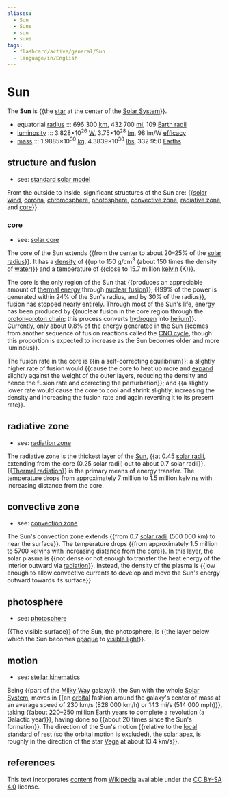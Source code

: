 ```yaml
---
aliases:
  - Sun
  - Suns
  - sun
  - suns
tags:
  - flashcard/active/general/Sun
  - language/in/English
---
```


# Sun

The __Sun__ is {{the [star](star.md) at the center of the [Solar System](Solar%20System.md)}}. <!--SR:!2025-07-27,284,340-->

- equatorial [radius](radius.md) ::: 696&nbsp;300&nbsp;[km](kilometre.md), 432&nbsp;700&nbsp;[mi](mile.md), 109&nbsp;[Earth radii](Earth%20radius.md) <!--SR:!2024-11-22,45,200!2024-12-05,89,280-->
- [luminosity](luminosity.md) ::: 3.828×10<sup>26</sup>&nbsp;[W](watt.md), 3.75×10<sup>28</sup>&nbsp;[lm](lumen%20(unit).md), 98&nbsp;lm/W [efficacy](luminous%20efficacy.md) <!--SR:!2024-11-18,65,240!2025-03-19,154,280-->
- [mass](mass.md) ::: 1.9885×10<sup>30</sup>&nbsp;[kg](kilogram.md), 4.3839×10<sup>30</sup>&nbsp;[lbs](pound%20(mass).md), 332&nbsp;950&nbsp;[Earths](Earth%20mass.md) <!--SR:!2024-11-12,48,220!2024-11-18,77,280-->

## structure and fusion

- see: [standard solar model](standard%20solar%20model.md)

From the outside to inside, significant structures of the Sun are: {{[solar wind](solar%20wind.md), [corona](stellar%20corona.md), [chromosphere](chromosphere.md), [photosphere](#photosphere), [convective zone](#convective%20zone), [radiative zone](#radiative%20zone), and [core](#core)}}. <!--SR:!2025-02-06,121,260-->

### core

- see: [solar core](solar%20core.md)

The core of the Sun extends {{from the center to about 20–25% of the [solar radius](solar%20radius.md)}}. It has a [density](density.md) of {{up to 150 g/cm<sup>3</sup> (about 150 times the density of [water](water.md))}} and a temperature of {{close to 15.7 million [kelvin](Kelvin.md) (K)}}. <!--SR:!2025-06-25,252,320!2025-02-15,143,300!2024-11-28,83,280-->

The core is the only region of the Sun that {{produces an appreciable amount of [thermal energy](thermal%20energy.md) through [nuclear fusion](nuclear%20fusion.md)}}; {{99% of the power is generated within 24% of the Sun's radius, and by 30% of the radius}}, fusion has stopped nearly entirely. Through most of the Sun's life, energy has been produced by {{nuclear fusion in the core region through the [proton–proton chain](proton–proton%20chain.md); this process converts [hydrogen](hydrogen.md) into [helium](helium.md)}}. Currently, only about 0.8% of the energy generated in the Sun {{comes from another sequence of fusion reactions called the [CNO cycle](CNO%20cycle.md), though this proportion is expected to increase as the Sun becomes older and more luminous}}. <!--SR:!2025-04-22,207,320!2025-03-14,157,300!2025-01-03,113,300!2025-03-20,163,300-->

The fusion rate in the core is {{in a self-correcting equilibrium}}: a slightly higher rate of fusion would {{cause the core to heat up more and [expand](thermal%20expansion.md) slightly against the weight of the outer layers, reducing the density and hence the fusion rate and correcting the perturbation}}; and {{a slightly lower rate would cause the core to cool and shrink slightly, increasing the density and increasing the fusion rate and again reverting it to its present rate}}. <!--SR:!2025-05-30,232,320!2025-10-25,359,340!2025-02-14,140,300-->

## radiative zone

- see: [radiation zone](radiation%20zone.md)

The radiative zone is the thickest layer of the [Sun](sun.md), {{at 0.45 [solar radii](solar%20radius.md), extending from the core (0.25 solar radii) out to about 0.7 solar radii}}. {{[Thermal radiation](thermal%20radiation.md)}} is the primary means of energy transfer. The temperature drops from approximately 7 million to 1.5 million kelvins with increasing distance from the core. <!--SR:!2025-04-28,180,280!2025-10-13,348,340-->

## convective zone

- see: [convection zone](convection%20zone.md)

The Sun's convection zone extends {{from 0.7 [solar radii](solar%20radius.md) (500&nbsp;000 km) to near the surface}}. The temperature drops {{from approximately 1.5 million to 5700 [kelvins](Kelvin.md) with increasing distance from the [core](#core)}}. In this layer, the solar plasma is {{not dense or hot enough to transfer the heat energy of the interior outward via [radiation](thermal%20radiation.md)}}. Instead, the density of the plasma is {{low enough to allow convective currents to develop and move the Sun's energy outward towards its surface}}. <!--SR:!2025-07-20,261,300!2025-04-15,181,300!2024-12-06,93,300!2025-06-03,236,320-->

## photosphere

- see: [photosphere](photosphere.md)

{{The visible surface}} of the Sun, the photosphere, is {{the layer below which the Sun becomes [opaque](opacity.md) to [visible light](visible%20light.md)}}. <!--SR:!2025-09-25,331,340!2024-12-27,112,300-->

## motion

- see: [stellar kinematics](stellar%20kinematics.md)

Being {{part of the [Milky Way](Milky%20Way.md) galaxy}}, the Sun with the whole [Solar System](Solar%20System.md), moves in {{an [orbital](orbit.md) fashion around the galaxy's center of mass at an average speed of 230 km/s (828&nbsp;000 km/h) or 143 mi/s (514&nbsp;000 mph)}}, taking {{about 220–250 million [Earth](Earth.md) years to complete a revolution (a Galactic year)}}, having done so {{about 20 times since the Sun's formation}}. The direction of the Sun's motion {{relative to the [local standard of rest](local%20standard%20of%20rest.md) (so the orbital motion is excluded), the [solar apex](solar%20apex.md), is roughly in the direction of the star [Vega](Vega.md) at about 13.4 km/s}}. <!--SR:!2025-07-18,295,330!2024-12-11,72,210!2025-03-08,190,310!2025-02-12,170,310!2024-11-26,85,250-->

## references

This text incorporates [content](https://en.wikipedia.org/wiki/Sun) from [Wikipedia](Wikipedia.md) available under the [CC BY-SA 4.0](https://creativecommons.org/licenses/by-sa/4.0/) license.
